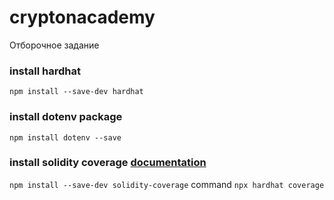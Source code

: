 # cryptonacademy

Отборочное задание


### install hardhat
`npm install --save-dev hardhat`

### install dotenv package
`npm install dotenv --save`

### install solidity coverage [documentation](https://www.npmjs.com/package/solidity-coverage)
`npm install --save-dev solidity-coverage`
command 
`npx hardhat coverage`